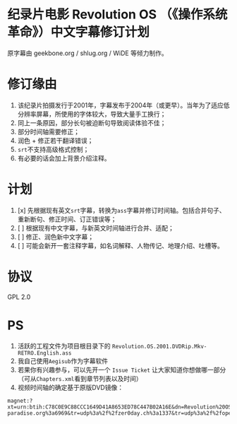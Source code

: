 纪录片电影 Revolution OS （《操作系统革命》）中文字幕修订计划
===

原字幕由 geekbone.org / shlug.org / WiDE 等倾力制作。

修订缘由
===
1. 该纪录片拍摄发行于2001年，字幕发布于2004年（或更早）。当年为了适应低分辨率屏幕，所使用的字体较大，导致大量手工换行；
2. 同上一条原因，部分长句被迫断句导致阅读体验不佳；
3. 部分时间轴需要修正；
4. 润色 + 修正若干翻译错误；
5. `srt`不支持高级格式控制；
6. 有必要的话会加上背景介绍注释。

计划
===
1. [x] 先根据现有英文`srt`字幕，转换为`ass`字幕并修订时间轴。包括合并句子、重新断句、修正时间、订正错误等；
2. [ ] 根据现有中文字幕，与新英文时间轴进行合并、适配；
3. [ ] 修正、润色新中文字幕；
4. [ ] 可能会新开一套注释字幕，如名词解释、人物传记、地理介绍、吐槽等。

协议
===
GPL 2.0

PS
===
1. 活跃的工程文件为项目根目录下的 `Revolution.OS.2001.DVDRip.Mkv-RETRO.English.ass`
2. 我自己使用`Aegisub`作为字幕软件
3. 若果你有兴趣参与，可以先开一个 `Issue Ticket` 让大家知道你想做哪一部分（可从`Chapters.xml`看到章节列表以及时间）
4. 视频时间轴的确定基于原版DVD镜像：
```
magnet:?xt=urn:btih:C78C0E9C88CCC1649D41A8653ED78C447B02A16E&dn=Revolution%20OS&tr=udp%3a%2f%2ftracker.leechers-paradise.org%3a6969&tr=udp%3a%2f%2fzer0day.ch%3a1337&tr=udp%3a%2f%2fopen.demonii.com%3a1337&tr=udp%3a%2f%2ftracker.coppersurfer.tk%3a6969&tr=udp%3a%2f%2fexodus.desync.com%3a6969
```